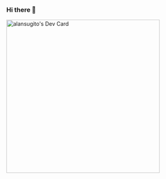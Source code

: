 ### Hi there 👋

<a href="https://app.daily.dev/sugito"><img src="https://api.daily.dev/devcards/a57c1c93b4124e23a7673fa2c102e53a.png?r=09w" width="400" alt="alansugito's Dev Card"/></a>
